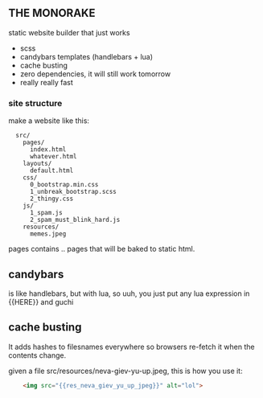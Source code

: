 THE MONORAKE
------------

static website builder that just works

 - scss
 - candybars templates (handlebars + lua)
 - cache busting
 - zero dependencies, it will still work tomorrow
 - really really fast

### site structure

make a website like this:
```
  src/
    pages/
      index.html
      whatever.html
    layouts/
      default.html
    css/
      0_bootstrap.min.css
      1_unbreak_bootstrap.scss
      2_thingy.css
    js/
      1_spam.js
      2_spam_must_blink_hard.js
    resources/
      memes.jpeg

```


pages contains .. pages that will be baked to static html.


## candybars

is like handlebars, but with lua, so uuh, you just put any lua expression in {{HERE}} and guchi


## cache busting

It adds hashes to filesnames everywhere so browsers re-fetch it when the contents change.

given a file src/resources/neva-giev-yu-up.jpeg, this is how you use it:

```html
    <img src="{{res_neva_giev_yu_up_jpeg}}" alt="lol">
```



